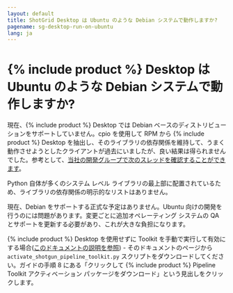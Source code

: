 ```yaml
---
layout: default
title: ShotGrid Desktop は Ubuntu のような Debian システムで動作しますか?
pagename: sg-desktop-run-on-ubuntu
lang: ja
---
```


# {% include product %} Desktop は Ubuntu のような Debian システムで動作しますか?

現在、{% include product %} Desktop では Debian ベースのディストリビューションをサポートしていません。cpio を使用して RPM から {% include product %} Desktop を抽出し、そのライブラリの依存関係を維持して、うまく動作させようとしたクライアントが過去にいましたが、良い結果は得られませんでした。参考として、[当社の開発グループで次のスレッドを確認することができます](https://groups.google.com/a/shotgunsoftware.com/d/msg/shotgun-dev/nNBg4CKNBLc/naiGlJowBAAJ)。

Python 自体が多くのシステム レベル ライブラリの最上部に配置されているため、ライブラリの依存関係の明示的なリストはありません。

現在、Debian をサポートする正式な予定はありません。Ubuntu 向けの開発を行うのには問題があります。変更ごとに追加オペレーティング システムの QA とサポートを更新する必要があり、これが大きな負担になります。

{% include product %} Desktop を使用せずに Toolkit を手動で実行して有効にする場合([このドキュメントの説明を参照](https://support.shotgunsoftware.com/hc/ja-jp/articles/219033208#Step%208.%20Run%20the%20activation%20script)) - そのドキュメントのページから `activate_shotgun_pipeline_toolkit.py` スクリプトをダウンロードしてください。ガイドの手順 8 にある「クリックして {% include product %} Pipeline Toolkit アクティベーション パッケージをダウンロード」という見出しをクリックします。


